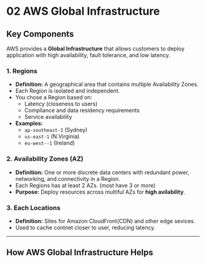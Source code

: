 # 02 AWS Global Infrastructure

## Key Components
AWS provides a **Global Infrastructure** that allows customers to deploy application with high availability, fault tolerance, and low latency.

### 1. Regions
- **Definition:** A geographical area that contains multiple Availability Zones.
- Each Region is isolated and independent.
- You chose a Region based on:
  - Latency (closeness to users)
  - Compliance and data residency requirements
  - Service availability
- **Examples:**
  - `ap-southeast-2` (Sydney)
  - `us-east-1` (N.Virginia)
  - `eu-west--1` (Ireland)

### 2. Availability Zones (AZ)
- **Definition:** One or more discrete data centers with redundant power, networking, and connectivity in a Region.
- Each Regions has at least 2 AZs. (most have 3 or more)
- **Purpose:** Deploy resources across multiful AZs for **high avilability**.

### 3. Each Locations 
- **Definition:** Sites for Amazon CloudFront(CDN) and other edge sevices.
- Used to cache contnet closer to user, reducing latency.

---

## How AWS Global Infrastructure Helps
